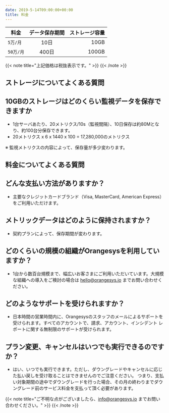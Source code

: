```yaml
---
date: 2019-5-14T09:00:00+00:00
title: 料金
---
```


| 料金 | データ保存期間 | ストレージ容量 |
| --- | :-: | --: |
| `5万/月` | 10日 | 10GB |
| `50万/月` | 400日 | 100GB |

{{< note title="上記価格は税抜表示です。" >}}
{{< /note >}}

## ストレージについてよくある質問

## 10GBのストレージはどのくらい監視データを保存できますか

* 1台サーバあたり、20メトリクス/10s（監視間隔）、10日保存は約80Mとなり、約100台分保存できます。
* 20メトリクス x 6 x 1440 x 100 = 17,280,000のメトリクス

※ 監視メトリクスの内容によって、保存量が多少変わります。

## 料金についてよくある質問

## どんな支払い方法がありますか？

* 主要なクレジットカードブランド（Visa, MasterCard, American Express）をご利用いただけます。

## メトリックデータはどのように保持されますか？

* 契約プランによって、保存期間が変わります。

## どのくらいの規模の組織がOrangesysを利用していますか？

* 1台から数百台規模まで、幅広いお客さまにご利用いただいています。大規模な組織への導入をご検討の場合は hello@orangesys.io までお問い合わせください。

## どのようなサポートを受けられますか？

* 日本時間の営業時間内に、Orangesysのスタッフのメールによるサポートを受けられます。すべてのアカウントで、請求、アカウント、インシデント レポートに関する無制限のサポートが受けられます。

## プラン変更、キャンセルはいつでも実行できるのですか？
* はい、いつでも実行できます。ただし、ダウングレードやキャンセルに応じた払い戻しを受け取ることはできませんのでご注意ください。 つまり、支払い対象期間の途中でダウングレードを行った場合、その月の終わりまでダウングレード前のサービス料金を支払って頂く必要があります。

{{< note title="ご不明な点がございましたら、info@orangesys.io までお問い合わせください。" >}}
{{< /note >}}
